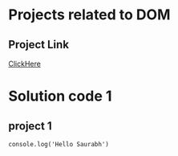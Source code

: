 # Projects related to DOM

## Project Link
[ClickHere](https://stackblitz.com/edit/dom-project-chaiaurcode?file=index.html)

# Solution code 1

## project 1

```
console.log('Hello Saurabh')
```